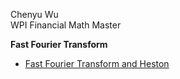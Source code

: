 Chenyu Wu </br>
WPI Financial Math Master

__Fast Fourier Transform__
- [Fast Fourier Transform and Heston](src/MA_573(HW1).ipynb)
